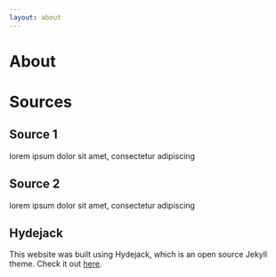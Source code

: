 ```yaml
---
layout: about
---
```


# About

<!--author-->

# Sources

## Source 1

lorem ipsum dolor sit amet, consectetur adipiscing

## Source 2

lorem ipsum dolor sit amet, consectetur adipiscing

## Hydejack

This website was built using Hydejack, which is an open source Jekyll theme. Check it out [here].

[here]: https://hydejack.com/